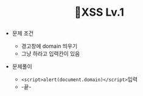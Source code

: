 # <p align="center">🎁XSS Lv.1</p>
- 문제 조건
  - 경고창에 domain 띄우기
  - 그냥 하라고 입력칸이 있음

- 문제풀이<br/>
  - ```<script>alert(document.domain)</script>```입력
  - -끝-